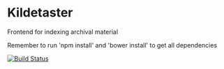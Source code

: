 # Kildetaster
Frontend for indexing archival material

Remember to run 'npm install' and 'bower install' to get all dependencies

[![Build Status](https://travis-ci.org/CopenhagenCityArchives/Kildetaster.svg?branch=master)](https://travis-ci.org/CopenhagenCityArchives/Kildetaster)

